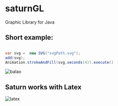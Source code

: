 # saturnGL
Graphic Library for Java


## Short example:

``` java

var svg =  new SVG("svgPath.svg");
add(svg);
Animation.strokeAndFill(svg,seconds(4)).execute()

```
![balao](https://user-images.githubusercontent.com/43425971/128118638-3a0f8d75-f596-4949-946f-1fdb032268bc.gif)


## Saturn works with Latex

![latex](https://user-images.githubusercontent.com/43425971/128233754-3aa6fa40-8ff8-402c-8cc7-07d7610c6fcb.gif)


